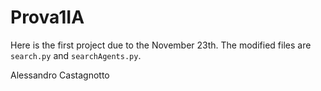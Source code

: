 # Prova1IA
Here is the first project due to the November 23th. 
The modified files are `search.py` and `searchAgents.py`.

Alessandro Castagnotto

